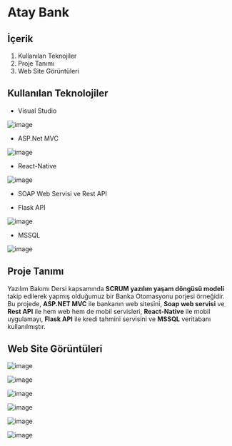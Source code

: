 # Atay Bank

## İçerik

  1. Kullanılan Teknojiler
  2. Proje Tanımı
  3. Web Site Görüntüleri

## Kullanılan Teknolojiler
  
  + Visual Studio

![image](https://upload.wikimedia.org/wikipedia/commons/thumb/1/19/Visual_Studio_2012_logo_and_wordmark.svg/1280px-Visual_Studio_2012_logo_and_wordmark.svg.png)

  + ASP.Net MVC

![image](https://webmaster.kitchen/wp-content/uploads/asp-net-mvc.png)
  
  + React-Native

![image](https://miro.medium.com/max/2000/1*safAvjgR68qpQCreDTOcYA.png)
  
  + SOAP Web Servisi ve Rest API

  + Flask API

![image](https://miro.medium.com/max/876/1*0G5zu7CnXdMT9pGbYUTQLQ.png)
  
  + MSSQL
  
![image](https://ata.com.tr/upload/5caeeca914578.png)

## Proje Tanımı

Yazılım Bakımı Dersi kapsamında **SCRUM yazılım yaşam döngüsü modeli** takip edilerek yapmış olduğumuz bir Banka Otomasyonu porjesi örneğidir. Bu projede, **ASP.NET MVC** ile bankanın web sitesini, **Soap web servisi** ve **Rest API** ile hem web hem de mobil servisleri, **React-Native** ile mobil uygulamayı, **Flask API** ile kredi tahmini servisini ve **MSSQL** veritabanı kullanılmıştır.

## Web Site Görüntüleri

![image](https://user-images.githubusercontent.com/37263322/117038147-f9ae5a80-ad0f-11eb-94cf-a1613d59c90c.png "Login ve Register Ekranları")

![image](https://user-images.githubusercontent.com/37263322/117038156-fc10b480-ad0f-11eb-89fc-b434655c2f9a.png "Anasayfa ve Kişisel Bilgileri Günceleme Ekranları")

![image](https://user-images.githubusercontent.com/37263322/117038164-fe730e80-ad0f-11eb-8f1e-80a6c367191b.png "Hesaplarım ve Para Yatırma Ekranları")

![image](https://user-images.githubusercontent.com/37263322/117038172-016dff00-ad10-11eb-9421-62aea1e64d63.png "Para Çekme ve Havale Ekranları")

![image](https://user-images.githubusercontent.com/37263322/117038183-0337c280-ad10-11eb-8444-f75842c200b6.png "Virman ve HGS'lerim Ekranları")

![image](https://user-images.githubusercontent.com/37263322/117038191-0632b300-ad10-11eb-97c6-b00a49f5872a.png "HGS işlemleri Ekranları")


